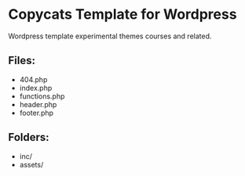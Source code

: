 # Copycats Template for Wordpress
Wordpress template experimental themes courses and related.

## Files:

- 404.php
- index.php
- functions.php
- header.php
- footer.php

## Folders:

- inc/
- assets/